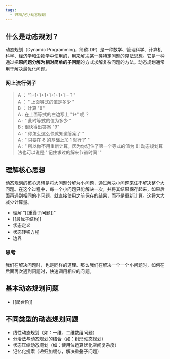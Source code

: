 ```yaml
---
tags:
  - 归档/📦/动态规划
---
```


## 什么是动态规划？

动态规划（Dynamic Programming，简称 DP）是一种数学、管理科学、计算机科学、经济学和生物学中使用的，用来解决某一类特定问题的算法思想。它是一种通过把**原问题分解为相对简单的子问题**的方式求解复杂问题的方法。动态规划通常用于解决最优化问题。

### 网上流行例子

> A ： "1+1+1+1+1+1+1+1 =？"  
> A ： " 上面等式的值是多少 "  
> B ： 计算 "8"  
> A : 在上面等式的左边写上 "1+" 呢？  
> A : " 此时等式的值为多少 "  
> B : 很快得出答案 "9"  
> A : " 你怎么这么快就知道答案了 "  
> A : " 只要在 8 的基础上加 1 就行了 "  
> A : " 所以你不用重新计算，因为你记住了第一个等式的值为 8! 动态规划算法也可以说是 ' 记住求过的解来节省时间 '"

## 理解核心思想

动态规划的核心思想是将大问题分解为小问题，通过解决小问题来住不解决整个大问题。在这个过程中，每一个小问题只能解决一次，并将其结果保存起来，如果后面再遇到相同的小问题，就直接使用之前保存的结果，而不是重新计算。这将大大减少计算量。

- 理解 "[[重叠子问题]]"
- [[最优子结构]]
- 状态定义
- 状态转移方程
- 边界

### 思考

我们在解决问题时，也是同样的道理。那么我们在解决一个一个小问题时，如何在后面再次遇到问题时，快速调用相应的问题。

## 基本动态规划问题

- [[爬台阶]]

## 不同类型的动态规划问题

- 线性动态规划（如：一维、二维数组问题）
- 分治法与动态规划的结合（如：树形动态规划）
- 状态压缩动态规划（如：使用位运算优化空间复杂度）
- 记忆化搜索（递归加缓存，解决重叠子问题）
